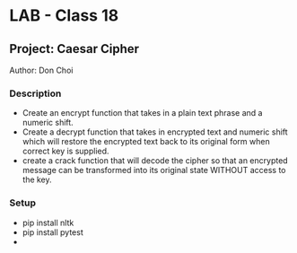 # LAB - Class 18

## Project: Caesar Cipher

Author: Don Choi

### Description

- Create an encrypt function that takes in a plain text phrase and a numeric shift.
- Create a decrypt function that takes in encrypted text and numeric shift which will restore the encrypted text back to its original form when correct key is supplied.
- create a crack function that will decode the cipher so that an encrypted message can be transformed into its original state WITHOUT access to the key.

### Setup

- pip install nltk
- pip install pytest
- 
